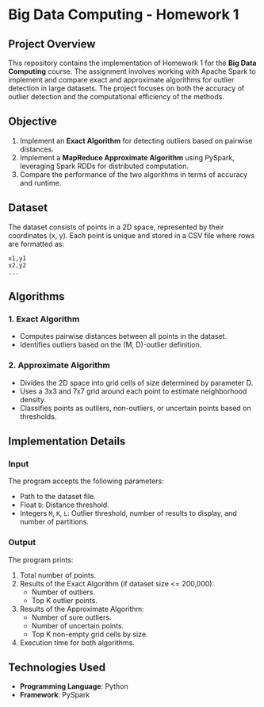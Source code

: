 # Big Data Computing - Homework 1

## Project Overview
This repository contains the implementation of Homework 1 for the **Big Data Computing** course. The assignment involves working with Apache Spark to implement and compare exact and approximate algorithms for outlier detection in large datasets. The project focuses on both the accuracy of outlier detection and the computational efficiency of the methods.

## Objective
1. Implement an **Exact Algorithm** for detecting outliers based on pairwise distances.
2. Implement a **MapReduce Approximate Algorithm** using PySpark, leveraging Spark RDDs for distributed computation.
3. Compare the performance of the two algorithms in terms of accuracy and runtime.

## Dataset
The dataset consists of points in a 2D space, represented by their coordinates (x, y). Each point is unique and stored in a CSV file where rows are formatted as:
```
x1,y1
x2,y2
...
```

## Algorithms

### 1. Exact Algorithm
- Computes pairwise distances between all points in the dataset.
- Identifies outliers based on the (M, D)-outlier definition.

### 2. Approximate Algorithm
- Divides the 2D space into grid cells of size determined by parameter D.
- Uses a 3x3 and 7x7 grid around each point to estimate neighborhood density.
- Classifies points as outliers, non-outliers, or uncertain points based on thresholds.

## Implementation Details
### Input
The program accepts the following parameters:
- Path to the dataset file.
- Float `D`: Distance threshold.
- Integers `M`, `K`, `L`: Outlier threshold, number of results to display, and number of partitions.

### Output
The program prints:
1. Total number of points.
2. Results of the Exact Algorithm (if dataset size <= 200,000):
   - Number of outliers.
   - Top K outlier points.
3. Results of the Approximate Algorithm:
   - Number of sure outliers.
   - Number of uncertain points.
   - Top K non-empty grid cells by size.
4. Execution time for both algorithms.


## Technologies Used
- **Programming Language**: Python
- **Framework**: PySpark
